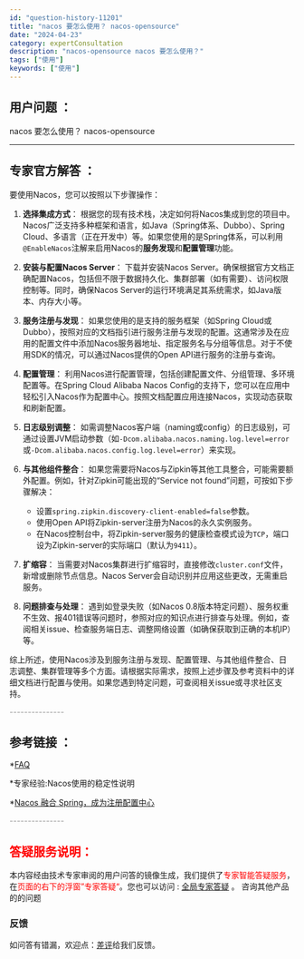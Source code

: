 ```yaml
---
id: "question-history-11201"
title: "nacos 要怎么使用？ nacos-opensource"
date: "2024-04-23"
category: expertConsultation
description: "nacos-opensource nacos 要怎么使用？"
tags: ["使用"]
keywords: ["使用"]
---
```


## 用户问题 ： 
 nacos 要怎么使用？ nacos-opensource 

---------------
## 专家官方解答 ：

要使用Nacos，您可以按照以下步骤操作：

1. **选择集成方式**：
   根据您的现有技术栈，决定如何将Nacos集成到您的项目中。Nacos广泛支持多种框架和语言，如Java（Spring体系、Dubbo）、Spring Cloud、多语言（正在开发中）等。如果您使用的是Spring体系，可以利用`@EnableNacos`注解来启用Nacos的**服务发现**和**配置管理**功能。

2. **安装与配置Nacos Server**：
   下载并安装Nacos Server。确保根据官方文档正确配置Nacos，包括但不限于数据持久化、集群部署（如有需要）、访问权限控制等。同时，确保Nacos Server的运行环境满足其系统需求，如Java版本、内存大小等。

3. **服务注册与发现**：
   如果您使用的是支持的服务框架（如Spring Cloud或Dubbo），按照对应的文档指引进行服务注册与发现的配置。这通常涉及在应用的配置文件中添加Nacos服务器地址、指定服务名与分组等信息。对于不使用SDK的情况，可以通过Nacos提供的Open API进行服务的注册与查询。

4. **配置管理**：
   利用Nacos进行配置管理，包括创建配置文件、分组管理、多环境配置等。在Spring Cloud Alibaba Nacos Config的支持下，您可以在应用中轻松引入Nacos作为配置中心。按照文档配置应用连接Nacos，实现动态获取和刷新配置。

5. **日志级别调整**：
   如需调整Nacos客户端（naming或config）的日志级别，可通过设置JVM启动参数（如`-Dcom.alibaba.nacos.naming.log.level=error`或`-Dcom.alibaba.nacos.config.log.level=error`）来实现。

6. **与其他组件整合**：
   如果您需要将Nacos与Zipkin等其他工具整合，可能需要额外配置。例如，针对Zipkin可能出现的“Service not found”问题，可按如下步骤解决：
   - 设置`spring.zipkin.discovery-client-enabled=false`参数。
   - 使用Open API将Zipkin-server注册为Nacos的永久实例服务。
   - 在Nacos控制台中，将Zipkin-server服务的健康检查模式设为`TCP`，端口设为Zipkin-server的实际端口（默认为`9411`）。

7. **扩缩容**：
   当需要对Nacos集群进行扩缩容时，直接修改`cluster.conf`文件，新增或删除节点信息。Nacos Server会自动识别并应用这些更改，无需重启服务。

8. **问题排查与处理**：
   遇到如登录失败（如Nacos 0.8版本特定问题）、服务权重不生效、报401错误等问题时，参照对应的知识点进行排查与处理。例如，查阅相关issue、检查服务端日志、调整网络设置（如确保获取到正确的本机IP）等。

综上所述，使用Nacos涉及到服务注册与发现、配置管理、与其他组件整合、日志调整、集群管理等多个方面。请根据实际需求，按照上述步骤及参考资料中的详细文档进行配置与使用。如果您遇到特定问题，可查阅相关issue或寻求社区支持。


<font color="#949494">---------------</font> 


## 参考链接 ：

*[FAQ](https://nacos.io/docs/latest/guide/user/faq)
 
 *专家经验:Nacos使用的稳定性说明 
 
 *[Nacos 融合 Spring，成为注册配置中心](https://nacos.io/docs/latest/ecology/use-nacos-with-spring)


 <font color="#949494">---------------</font> 
 


## <font color="#FF0000">答疑服务说明：</font> 

本内容经由技术专家审阅的用户问答的镜像生成，我们提供了<font color="#FF0000">专家智能答疑服务</font>，在<font color="#FF0000">页面的右下的浮窗”专家答疑“</font>。您也可以访问 : [全局专家答疑](https://opensource.alibaba.com/chatBot) 。 咨询其他产品的的问题

### 反馈
如问答有错漏，欢迎点：[差评](https://ai.nacos.io/user/feedbackByEnhancerGradePOJOID?enhancerGradePOJOId=11703)给我们反馈。

